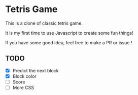 # Tetris Game
This is a clone of classic tetris game.

It is my first time to use Javascript to create some fun things! 

If you have some good idea, feel free to make a PR or issue !

## TODO
- [x] Predict the next block
- [x] Block color 
- [ ] Score 
- [ ] More CSS